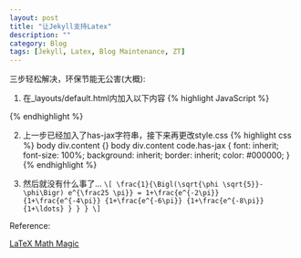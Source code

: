 ```yaml
---
layout: post
title: "让Jekyll支持Latex"
description: ""
category: Blog
tags: [Jekyll, Latex, Blog Maintenance, ZT]
---
```


<!-- 这几天蛋疼，又折腾了一下blog，从原来的Octopress又弄成了Jekyll。
意料之外的是，妹纸看到Jekyll Bootstrap的模板颇为喜欢，说比Octopress默认的好看多了=_=...然后我就莫名其妙地多了一个任务，研究出Jekyll怎么支持Latex，并帮她搭一个blog...Orz -->

三步轻松解决，环保节能无公害(大概):

1. 在_layouts/default.html内加入以下内容
{% highlight JavaScript %}
<!-- MathJax Section -->
<script type="text/javascript"
src="http://cdn.mathjax.org/mathjax/latest/MathJax.js?config=TeX-AMS-MML_HTMLorMML"></script>
<script>
    MathJax.Hub.Config({
          tex2jax: {
          skipTags: ['script', 'noscript', 'style', 'textarea', 'pre']
          }
    });
    MathJax.Hub.Queue(function() {
        var all = MathJax.Hub.getAllJax(), i;
        for(i=0; i < all.length; i += 1) {
            all[i].SourceElement().parentNode.className += ' has-jax';
        }
    });
</script>
{% endhighlight %}

2. 上一步已经加入了has-jax字符串，接下来再更改style.css
{% highlight css %}
body div.content {}
    body div.content code.has-jax {
        font: inherit;
        font-size: 100%;
        background: inherit;
        border: inherit;
        color: #000000;
    }
{% endhighlight %}

3. 然后就没有什么事了…
    `\[
    \frac{1}{\Bigl(\sqrt{\phi \sqrt{5}}-\phi\Bigr) e^{\frac25 \pi}} =
    1+\frac{e^{-2\pi}} {1+\frac{e^{-4\pi}} {1+\frac{e^{-6\pi}}
    {1+\frac{e^{-8\pi}} {1+\ldots} } } }
    \]`

Reference:

[LaTeX Math Magic](http://cwoebker.com/posts/latex-math-magic/)



